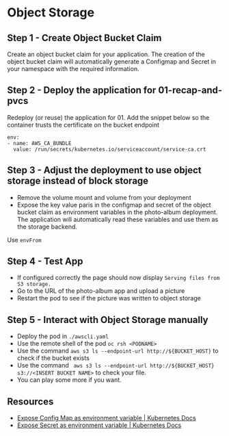 # Object Storage

## Step 1 - Create Object Bucket Claim

Create an object bucket claim for your application.
The creation of the object bucket claim will automatically generate a Configmap and Secret in your namespace with the required information.

## Step 2 - Deploy the application for 01-recap-and-pvcs
Redeploy (or reuse) the application for 01.
Add the snippet below so the container trusts the certificate on the bucket endpoint

```
env:
- name: AWS_CA_BUNDLE
  value: /run/secrets/kubernetes.io/serviceaccount/service-ca.crt
```

## Step 3 - Adjust the deployment to use object storage instead of block storage
* Remove the volume mount and volume from your deployment
* Expose the key value paris in the configmap and secret of the object bucket claim as environment variables in the photo-album deployment. The application will automatically read these variables and use them as the storage backend.

Use `envFrom`

## Step 4 - Test App
* If configured correctly the page should now display `Serving files from S3 storage.`
* Go to the URL of the photo-album app and upload a picture
* Restart the pod to see if the picture was written to object storage

## Step 5 - Interact with Object Storage manually
* Deploy the pod in `./awscli.yaml` 
* Use the remote shell of the pod `oc rsh <PODNAME>`
* Use the command `aws s3 ls --endpoint-url http://${BUCKET_HOST}` to check if the bucket exists
* Use the command ` aws s3 ls --endpoint-url http://${BUCKET_HOST} s3://<INSERT BUCKET NAME>` to check your file.
* You can play some more if you want.

## Resources

* [Expose Config Map as environment variable | Kubernetes Docs](https://kubernetes.io/docs/tasks/configure-pod-container/configure-pod-configmap/#configure-all-key-value-pairs-in-a-configmap-as-container-environment-variables)
* [Expose Secret as environment variable | Kubernetes Docs](https://kubernetes.io/docs/tasks/inject-data-application/distribute-credentials-secure/#configure-all-key-value-pairs-in-a-secret-as-container-environment-variables)
